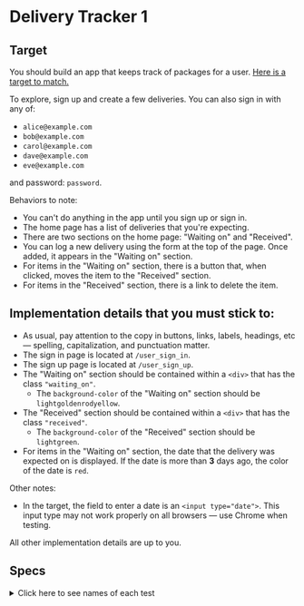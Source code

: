 # Delivery Tracker 1

## Target

You should build an app that keeps track of packages for a user. [Here is a target to match.](https://delivery-tracker-1.matchthetarget.com)

To explore, sign up and create a few deliveries. You can also sign in with any of:

- `alice@example.com`
- `bob@example.com`
- `carol@example.com`
- `dave@example.com`
- `eve@example.com`

and password: `password`.

Behaviors to note:

- You can't do anything in the app until you sign up or sign in.
- The home page has a list of deliveries that you're expecting.
- There are two sections on the home page: "Waiting on" and "Received".
- You can log a new delivery using the form at the top of the page. Once added, it appears in the "Waiting on" section.
- For items in the "Waiting on" section, there is a button that, when clicked, moves the item to the "Received" section.
- For items in the "Received" section, there is a link to delete the item.

## Implementation details that you must stick to:

- As usual, pay attention to the copy in buttons, links, labels, headings, etc — spelling, capitalization, and punctuation matter.
- The sign in page is located at `/user_sign_in`.
- The sign up page is located at `/user_sign_up`.
- The "Waiting on" section should be contained within a `<div>` that has the class `"waiting_on"`.
    - The `background-color` of the "Waiting on" section should be `lightgoldenrodyellow`.
- The "Received" section should be contained within a `<div>` that has the class `"received"`.
    - The `background-color` of the "Received" section should be `lightgreen`.
- For items in the "Waiting on" section, the date that the delivery was expected on is displayed. If the date is more than **3** days ago, the color of the date is `red`.

Other notes:

- In the target, the field to enter a date is an `<input type="date">`. This input type may not work properly on all browsers — use Chrome when testing.

All other implementation details are up to you.

## Specs
<details>
  <summary>Click here to see names of each test</summary>

<li>The home page has an h1 element with the text "Delivery Tracker" </li>

<li>The home page has an h2 element with the text "Expecting a package?" </li>

<li>The home page has the text "Know if something gets lost in the mail." </li>

<li>The home page has a div element with the class "waiting_on" </li>

<li>The home page has an h2 element within the "waiting_on" div with the text "Waiting on" </li>

<li>The home page has a div element with the class "received" </li>

<li>The home page has an h2 element within the "received" div with the text "Received" </li>

<li>The home page has a label the text "Description" with a matching text input </li>

<li>The home page has a label with the text "Supposed to arrive on" with a matching input </li>

<li>The home page has a label the text "Details" with a matching textarea </li>

<li>The home page has a button element with the text "Log delivery" </li>

<li>The background-color of the div of class "waiting_on" is lightgoldenrodyellow </li>

<li>The background-color of the div of class "received" is lightgreen </li>

<li>The home page has a button that logs a package delivery </li>

<li>The Waiting on section displays each package delivery description </li>

<li>The Waiting on section displays the expected arrival date for each package </li>

<li>The Waiting on section has a button to mark a delivery as received with the text 'Mark as received' </li>

<li>The Waiting on section has buttons to move each delivery packages to the "Received" section </li>

<li>The Received section displays each package delivery description </li>

<li>The Received section displays the formatted updated at time for each package </li>

<li>The Received section has a link to delete deliveries with the text "Delete" </li>

<li>The home page displays the message, "Added to list", after logging a delivery </li>

<li>The text of the expected arrival date is red when the date is more than 3 days ago </li>

</details>
